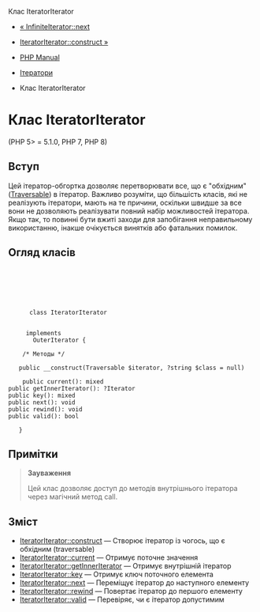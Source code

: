 Клас IteratorIterator

-   [« InfiniteIterator::next](infiniteiterator.next.html)
    
-   [IteratorIterator::construct »](iteratoriterator.construct.html)
    
-   [PHP Manual](index.html)
    
-   [Ітератори](spl.iterators.html)
    
-   Клас IteratorIterator
    

# Клас IteratorIterator

(PHP 5> = 5.1.0, PHP 7, PHP 8)

## Вступ

Цей ітератор-обгортка дозволяє перетворювати все, що є "обхідним" ([Traversable](class.traversable.html)) в ітератор. Важливо розуміти, що більшість класів, які не реалізують ітератори, мають на те причини, оскільки швидше за все вони не дозволяють реалізувати повний набір можливостей ітератора. Якщо так, то повинні бути вжиті заходи для запобігання неправильному використанню, інакше очікується винятків або фатальних помилок.

## Огляд класів

```classsynopsis

     
    

    
     
      class IteratorIterator
     

     implements 
       OuterIterator {

    /* Методы */
    
   public __construct(Traversable $iterator, ?string $class = null)

    public current(): mixed
public getInnerIterator(): ?Iterator
public key(): mixed
public next(): void
public rewind(): void
public valid(): bool

   }
```

## Примітки

> **Зауваження**
> 
> Цей клас дозволяє доступ до методів внутрішнього ітератора через магічний метод call.

## Зміст

-   [IteratorIterator::construct](iteratoriterator.construct.html) — Створює ітератор із чогось, що є обхідним (traversable)
-   [IteratorIterator::current](iteratoriterator.current.html) — Отримує поточне значення
-   [IteratorIterator::getInnerIterator](iteratoriterator.getinneriterator.html) — Отримує внутрішній ітератор
-   [IteratorIterator::key](iteratoriterator.key.html) — Отримує ключ поточного елемента
-   [IteratorIterator::next](iteratoriterator.next.html) — Переміщує ітератор до наступного елементу
-   [IteratorIterator::rewind](iteratoriterator.rewind.html) — Повертає ітератор до першого елементу
-   [IteratorIterator::valid](iteratoriterator.valid.html) — Перевіряє, чи є ітератор допустимим